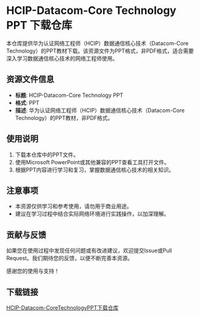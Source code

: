 # HCIP-Datacom-Core Technology PPT 下载仓库

本仓库提供华为认证网络工程师（HCIP）数据通信核心技术（Datacom-Core Technology）的PPT教材下载。该资源文件为PPT格式，非PDF格式，适合需要深入学习数据通信核心技术的网络工程师使用。

## 资源文件信息

- **标题**: HCIP-Datacom-Core Technology PPT
- **格式**: PPT
- **描述**: 华为认证网络工程师（HCIP）数据通信核心技术（Datacom-Core Technology）的PPT教材，非PDF格式。

## 使用说明

1. 下载本仓库中的PPT文件。
2. 使用Microsoft PowerPoint或其他兼容的PPT查看工具打开文件。
3. 根据PPT内容进行学习和复习，掌握数据通信核心技术的相关知识。

## 注意事项

- 本资源仅供学习和参考使用，请勿用于商业用途。
- 建议在学习过程中结合实际网络环境进行实践操作，以加深理解。

## 贡献与反馈

如果您在使用过程中发现任何问题或有改进建议，欢迎提交Issue或Pull Request。我们期待您的反馈，以便不断完善本资源。

感谢您的使用与支持！

## 下载链接

[HCIP-Datacom-CoreTechnologyPPT下载仓库](https://pan.quark.cn/s/cb67def440fd)